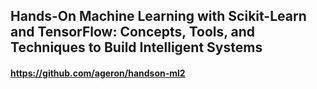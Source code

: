## Hands-On Machine Learning with Scikit-Learn and TensorFlow: Concepts, Tools, and Techniques to Build Intelligent Systems

#### https://github.com/ageron/handson-ml2